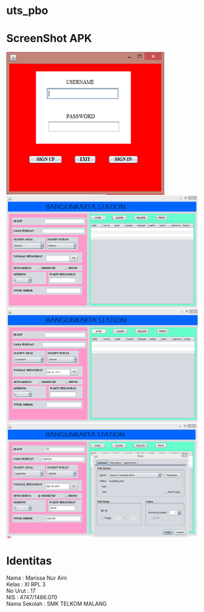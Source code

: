 # uts_pbo

# ScreenShot APK
![Image](https://github.com/marissarissa/uts_pbo/blob/master/login.PNG) <br>
![Image](https://github.com/marissarissa/uts_pbo/blob/master/frame.PNG) <br>
![Image](https://github.com/marissarissa/uts_pbo/blob/master/clear.PNG) <br>
![Image](https://github.com/marissarissa/uts_pbo/blob/master/print.PNG) <br>

# Identitas
Nama : Marissa Nur Aini <br>
Kelas : XI RPL 3 <br>
No Urut : 17 <br>
NIS : 4747/1466.070 <br>
Nama Sekolah : SMK TELKOM MALANG <br>
